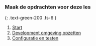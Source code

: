 ### Maak de opdrachten voor deze les
{: .text-green-200 .fs-6 }

1. [Start](onderwerp)
2. [Development omgeving opzetten](installatie)
3. [Configuratie en testen](configuratie)
